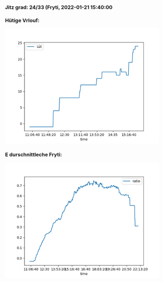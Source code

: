 ### Jitz grad: 24/33 (Fryti, 2022-01-21 15:40:00

### Hütige Vrlouf:
![Graph](Today.png)

### E durschnittleche Fryti:
![Graph](Fryti.png)
